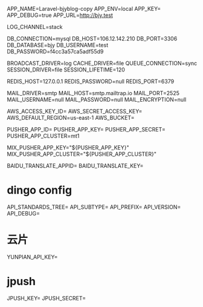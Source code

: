 APP_NAME=Laravel-bjyblog-copy
APP_ENV=local
APP_KEY=
APP_DEBUG=true
APP_URL=http://bjy.test

LOG_CHANNEL=stack

DB_CONNECTION=mysql
DB_HOST=106.12.142.210
DB_PORT=3306
DB_DATABASE=bjy
DB_USERNAME=test
DB_PASSWORD=f4cc3a57ca5adf55d9

BROADCAST_DRIVER=log
CACHE_DRIVER=file
QUEUE_CONNECTION=sync
SESSION_DRIVER=file
SESSION_LIFETIME=120

REDIS_HOST=127.0.0.1
REDIS_PASSWORD=null
REDIS_PORT=6379

MAIL_DRIVER=smtp
MAIL_HOST=smtp.mailtrap.io
MAIL_PORT=2525
MAIL_USERNAME=null
MAIL_PASSWORD=null
MAIL_ENCRYPTION=null

AWS_ACCESS_KEY_ID=
AWS_SECRET_ACCESS_KEY=
AWS_DEFAULT_REGION=us-east-1
AWS_BUCKET=

PUSHER_APP_ID=
PUSHER_APP_KEY=
PUSHER_APP_SECRET=
PUSHER_APP_CLUSTER=mt1

MIX_PUSHER_APP_KEY="${PUSHER_APP_KEY}"
MIX_PUSHER_APP_CLUSTER="${PUSHER_APP_CLUSTER}"

BAIDU_TRANSLATE_APPID=
BAIDU_TRANSLATE_KEY=

# dingo config
API_STANDARDS_TREE=
API_SUBTYPE=
API_PREFIX=
API_VERSION=
API_DEBUG=

# 云片
YUNPIAN_API_KEY=

# jpush
JPUSH_KEY=
JPUSH_SECRET=
